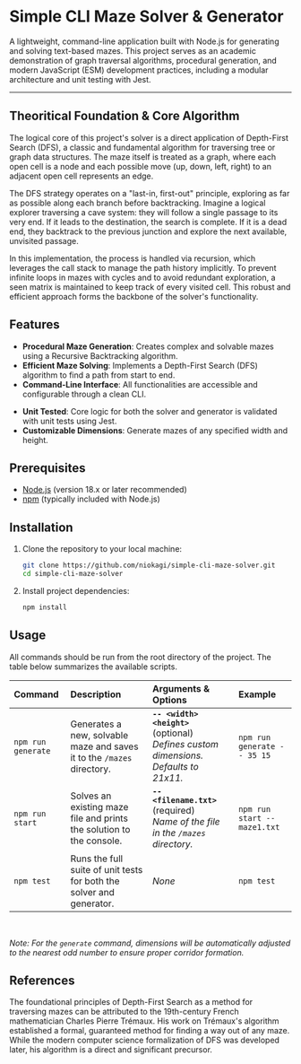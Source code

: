 # Simple CLI Maze Solver & Generator

A lightweight, command-line application built with Node.js for generating and solving text-based mazes. This project serves as an academic demonstration of graph traversal algorithms, procedural generation, and modern JavaScript (ESM) development practices, including a modular architecture and unit testing with Jest.
<br>

---

## Theoritical Foundation & Core Algorithm
The logical core of this project's solver is a direct application of Depth-First Search (DFS), a classic and fundamental algorithm for traversing tree or graph data structures. The maze itself is treated as a graph, where each open cell is a node and each possible move (up, down, left, right) to an adjacent open cell represents an edge.

The DFS strategy operates on a "last-in, first-out" principle, exploring as far as possible along each branch before backtracking. Imagine a logical explorer traversing a cave system: they will follow a single passage to its very end. If it leads to the destination, the search is complete. If it is a dead end, they backtrack to the previous junction and explore the next available, unvisited passage.

In this implementation, the process is handled via recursion, which leverages the call stack to manage the path history implicitly. To prevent infinite loops in mazes with cycles and to avoid redundant exploration, a seen matrix is maintained to keep track of every visited cell. This robust and efficient approach forms the backbone of the solver's functionality.

## Features

- **Procedural Maze Generation**: Creates complex and solvable mazes using a Recursive Backtracking algorithm.
- **Efficient Maze Solving**: Implements a Depth-First Search (DFS) algorithm to find a path from start to end.
- **Command-Line Interface**: All functionalities are accessible and configurable through a clean CLI.
<!-- - **Modular Architecture**: The codebase is logically separated into modules for solving, generation, and utilities, promoting maintainability and testability. -->
- **Unit Tested**: Core logic for both the solver and generator is validated with unit tests using Jest.
- **Customizable Dimensions**: Generate mazes of any specified width and height.


## Prerequisites

- [Node.js](https://nodejs.org/) (version 18.x or later recommended)
- [npm](https://www.npmjs.com/) (typically included with Node.js)

## Installation

1.  Clone the repository to your local machine:

    ```bash
    git clone https://github.com/niokagi/simple-cli-maze-solver.git
    cd simple-cli-maze-solver
    ```

2.  Install project dependencies:
    ```bash
    npm install
    ```

## Usage

All commands should be run from the root directory of the project. The table below summarizes the available scripts.

| Command            | Description                                                            | Arguments & Options                                                                     | Example                      |
| :----------------- | :--------------------------------------------------------------------- | :-------------------------------------------------------------------------------------- | :--------------------------- |
| `npm run generate` | Generates a new, solvable maze and saves it to the `/mazes` directory. | **`-- <width> <height>`** (optional)<br>_Defines custom dimensions. Defaults to 21x11._ | `npm run generate -- 35 15`  |
| `npm run start`    | Solves an existing maze file and prints the solution to the console.   | **`-- <filename.txt>`** (required)<br>_Name of the file in the `/mazes` directory._     | `npm run start -- maze1.txt` |
| `npm test`         | Runs the full suite of unit tests for both the solver and generator.   | _None_                                                                                  | `npm test`                   |

<br>

_Note: For the `generate` command, dimensions will be automatically adjusted to the nearest odd number to ensure proper corridor formation._

## References

The foundational principles of Depth-First Search as a method for traversing mazes can be attributed to the 19th-century French mathematician Charles Pierre Trémaux. His work on Trémaux's algorithm established a formal, guaranteed method for finding a way out of any maze. While the modern computer science formalization of DFS was developed later, his algorithm is a direct and significant precursor.
